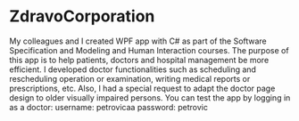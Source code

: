 # ZdravoCorporation

My colleagues and I created WPF app with C# as part of the Software Specification and Modeling and Human Interaction courses. The purpose of this app is to help patients, doctors and hospital management be more efficient. I developed doctor functionalities such as scheduling and rescheduling operation or examination, writing medical reports or prescriptions, etc. Also, I had a special request to adapt the doctor page design to older visually impaired persons. You can test the app by logging in as a doctor:
username: petrovicaa
password: petrovic
